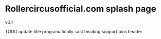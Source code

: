 # Rollercircusofficial.com splash page 
v0.1

TODO
update title programatically
cast heading
support bios
header
